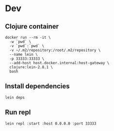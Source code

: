 # Dev

## Clojure container

```
docker run --rm -it \
  -w `pwd` \
  -v `pwd`:`pwd` \
  -v ~/.m2/repository:/root/.m2/repository \
  --name lein \
  -p 33333:33333 \
  --add-host host.docker.internal:host-gateway \
  clojure:lein-2.8.1 \
  bash
```

## Install dependencies

```
lein deps
```

## Run repl

```
lein repl :start :host 0.0.0.0 :port 33333
```
